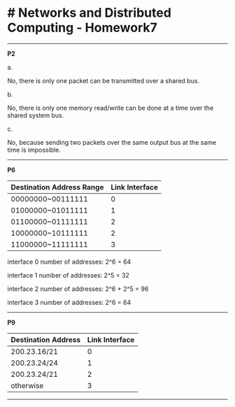 ﻿# # Networks and Distributed Computing - Homework7


---

**P2**

a.

No, there is only one packet can be transmitted over a shared bus.
  
b.

No, there is only one memory read/write can be done at a time over the shared system bus.
 
    
c.

No, because sending two packets over the same output bus at the same time is impossible.
 
 

---
  
**P6**

|Destination Address Range|Link Interface |
|---|---|
|00000000~00111111|	0
|01000000~01011111|	1
|01100000~01111111|	2
|10000000~10111111|	2
|11000000~11111111|	3
 
 interface 0 number of addresses: 2^6 = 64
 
 interface 1 number of addresses: 2^5 = 32
 
 interface 2 number of addresses: 2^6 + 2^5 = 96
 
 interface 3 number of addresses: 2^6 = 64
 
    
---

**P9**

|Destination Address|Link Interface |
|---|---|
|200.23.16/21|	0
|200.23.24/24|	1
|200.23.24/21|	2
|otherwise|	3
 
---

